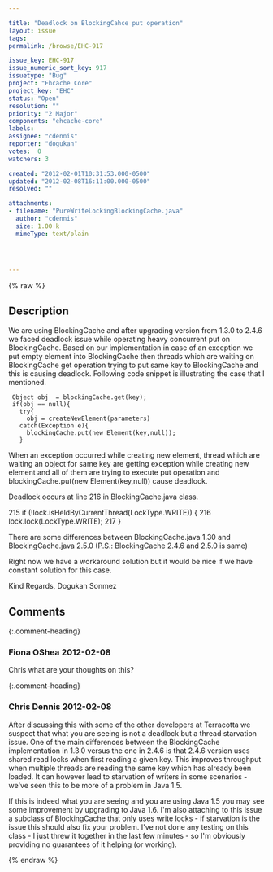 ```yaml
---

title: "Deadlock on BlockingCahce put operation"
layout: issue
tags: 
permalink: /browse/EHC-917

issue_key: EHC-917
issue_numeric_sort_key: 917
issuetype: "Bug"
project: "Ehcache Core"
project_key: "EHC"
status: "Open"
resolution: ""
priority: "2 Major"
components: "ehcache-core"
labels: 
assignee: "cdennis"
reporter: "dogukan"
votes:  0
watchers: 3

created: "2012-02-01T10:31:53.000-0500"
updated: "2012-02-08T16:11:00.000-0500"
resolved: ""

attachments:
- filename: "PureWriteLockingBlockingCache.java"
  author: "cdennis"
  size: 1.00 k
  mimeType: text/plain




---
```


{% raw %}

## Description

<div markdown="1" class="description">

We are using BlockingCache and after upgrading version from 1.3.0 to 2.4.6 we faced deadlock issue while operating heavy concurrent put on BlockingCache. Based on our implementation in case of an exception we put empty element into BlockingCache then 
threads which are waiting on BlockingCache get operation trying to put same key to BlockingCache and this is causing deadlock. 
Following code snippet is illustrating the case that I mentioned.
 

```
 Object obj  = blockingCache.get(key);
 if(obj == null){
   try{
     obj = createNewElement(parameters)
   catch(Exception e){
     blockingCache.put(new Element(key,null));
   }
```


When an exception occurred  while creating new element, thread which are waiting an object for same key are getting exception while creating new element and all of them are trying to execute put operation and blockingCache.put(new Element(key,null)) cause deadlock.

Deadlock occurs at line 216 in BlockingCache.java class.

215        if (!lock.isHeldByCurrentThread(LockType.WRITE)) \{
216            lock.lock(LockType.WRITE);
217        \}

There are some differences between BlockingCache.java 1.30 and BlockingCache.java 2.5.0
(P.S.: BlockingCache 2.4.6 and 2.5.0 is same)

Right now we have a workaround solution but it would be nice if we have constant solution for this case.

Kind Regards,
Dogukan Sonmez 







 














</div>

## Comments


{:.comment-heading}
### **Fiona OShea** <span class="date">2012-02-08</span>

<div markdown="1" class="comment">

Chris what are your thoughts on this?

</div>


{:.comment-heading}
### **Chris Dennis** <span class="date">2012-02-08</span>

<div markdown="1" class="comment">

After discussing this with some of the other developers at Terracotta we suspect that what you are seeing is not a deadlock but a thread starvation issue.  One of the main differences between the BlockingCache implementation in 1.3.0 versus the one in 2.4.6 is that 2.4.6 version uses shared read locks when first reading a given key.  This improves throughput when multiple threads are reading the same key which has already been loaded.  It can however lead to starvation of writers in some scenarios - we've seen this to be more of a problem in Java 1.5.

If this is indeed what you are seeing and you are using Java 1.5 you may see some improvement by upgrading to Java 1.6.  I'm also attaching to this issue a subclass of BlockingCache that only uses write locks - if starvation is the issue this should also fix your problem.  I've not done any testing on this class - I just threw it together in the last few minutes - so I'm obviously providing no guarantees of it helping (or working).

</div>



{% endraw %}
